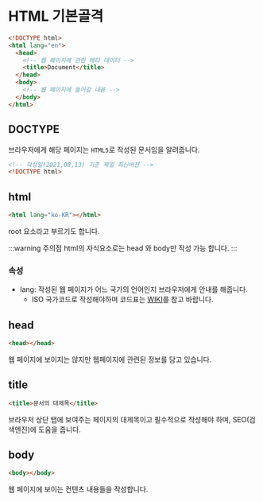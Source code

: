 # HTML 기본골격

```html
<!DOCTYPE html>
<html lang="en">
  <head>
    <!-- 웹 페이지에 관한 메타 데이터 -->
    <title>Document</title>
  </head>
  <body>
    <!-- 웹 페이지에 들어갈 내용 -->
  </body>
</html>
```

## DOCTYPE

브라우저에게 해당 페이지는 `HTML5`로 작성된 문서임을 알려줍니다.

```html
<!-- 작성일(2021,08,13) 기준 제일 최신버전 -->
<!DOCTYPE html>
```

## html

```html
<html lang="ko-KR"></html>
```

root 요소라고 부르기도 합니다.

:::warning 주의점
html의 자식요소로는 head 와 body만 작성 가능 합니다.
:::

### 속성

- lang: 작성된 웹 페이지가 어느 국가의 언어인지 브라우저에게 안내를 해줍니다.
  - ISO 국가코드로 작성해야하며 코드표는 [WIKI](https://ko.wikipedia.org/wiki/ISO_639-1_%EC%BD%94%EB%93%9C_%EB%AA%A9%EB%A1%9D)를 참고 바랍니다.

## head

```html
<head></head>
```

웹 페이지에 보이지는 않지만 웹페이지에 관련된 정보를 담고 있습니다.

## title

```html
<title>문서의 대제목</title>
```

브라우저 상단 탭에 보여주는 페이지의 대제목이고 필수적으로 작성해야 하며, SEO(검색엔진)에 도움을 줍니다.

## body

```html
<body></body>
```

웹 페이지에 보이는 컨텐츠 내용들을 작성합니다.
